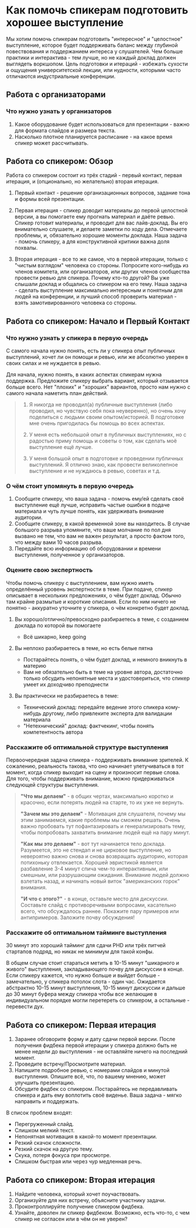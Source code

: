 # Как помочь спикерам подготовить хорошее выступление
Мы хотим помочь спикерам подготовить "интересное" и "целостное" выступление, которое будет поддерживать баланс между глубиной повествования и поддержанием интереса у слушателей.
Чем больше практики и интерактива - тем лучше, но не каждый доклад должен выглядеть воркшопом.
Цель подготовки и итераций - избежать сухости и ощущения университетской лекции, или нудности, которыми часто отличаются индустриальные конференции.

## Работа с организаторами
### Что нужно узнать у организаторов
1. Какое оборудование будет использоваться для презентации - важно для формата слайдов и размера текста.
2. Насколько плотное планируется расписание - на какое время спикер может рассчитывать.

## Работа со спикером: Обзор
Работа со спикером состоит из трёх стадий - первый контакт, первая итерация, и (опционально, но желательно) вторая итерация.
1) Первый контакт - решение организационных вопросов, задание тона и формы всей презентации.

2) Первая итерация - спикер доводит материалы до первой целостной версии, а вы помогаете ему прогнать материал и даёте ревью. Спикер готовит материалы, и проводит для вас лайв-доклад. Вы его внимательно слушаете, и делаете заметки по ходу дела. Отмечаете проблемы, и, обязательно хорошие моменты доклада. Наша задача - помочь спикеру, а для конструктивной критики важна доля похвалы.

3) Вторая итерация - все то же самое, что в первой итерации, только с "чистым взглядом" человека со стороны. Попросите кого-нибудь из членов комитета, или организаторов, или других членов сообщества провести ревью для спикера.
Почему кто-то другой? Вы уже слышали доклад и общались со спикером на его тему. Наша задача - сделать выступление максимально интересным и понятным для людей на конференции, и лучший способ проверить материал - взять замотивированного человека со стороны.

## Работа со спикером: Начало и Первый Контакт
### Что нужно узнать у спикера в первую очередь
С самого начала нужно понять, есть ли у спикера опыт публичных выступлений, хочет ли он помощи и ревью, или же абсолютно уверен в своих силах и не нуждается в ревью.

Для начала, нужно понять, в каких аспектах спикерам нужна поддержка.
Предложите спикеру выбрать вариант, который отзывается больше всего. Нет "плохих" и "хороших" вариантов, просто нам нужно с самого начала наметить план действий.  

> 1) Я никогда не проводил(а) публичные выступления (либо проводил, но чувствую себя пока неуверенно), но очень хочу поделиться с людьми своим опытом/историей. В подготовке мне очень пригодилась бы помощь во всех аспектах.
> 
> 2) У меня есть небольшой опыт в публичных выступлениях, но с радостью приму помощь и советы о том, как сделать моё выступление ещё лучше.
> 
> 3) У меня большой опыт в подготовке и проведении публичных выступлений. Я отлично знаю, как провести великолепное выступление и не нуждаюсь в ревью, советах и т.д.

### О чём стоит упомянуть в первую очередь
1) Сообщите спикеру, что ваша задача - помочь ему/ей сделать своё выступление ещё лучше, исправить частые ошибки в подаче материала и чуть лучше понять, как удерживать внимание аудитории.
2) Сообщите спикеру, в какой временной зоне вы находитесь. В случае большого разрыва упомяните, что ваше молчание по пол дня вызвано не тем, что вам не важен результат, а просто фактом того, что между вами 10 часов разрыва.
3) Передайте всю информацию об оборудовании и времени выступления, полученное у организаторов. 

### Оцените свою экспертность
Чтобы помочь спикеру с выступлением, вам нужно иметь определённый уровень экспертности в теме. При подаче, спикер описывает в нескольких предложениях, о чём будет доклад.
Обычно там крайне размытые и короткие описания. Если по ним ничего не понятно - аккуратно уточните у спикера, о чём конкретно будет доклад.

1) Вы хорошо/отлично/превосходно разбираетесь в теме, с созданием доклада по которой вы помогаете
    - Всё шикарно, keep going

3) Вы неплохо разбираетесь в теме, но есть белые пятна
    - Постарайтесь понять, о чём будет доклад, и немного вникнуть в материю
    - Вам не обязательно быть в теме на уровне автора, достаточно только обсудить непонятные места и удостовериться, что спикер умеет их доходчиво преподнести

3) Вы практически не разбираетесь в теме:
    - Технический доклад: передайте ведение этого спикера кому-нибудь другому, либо привлеките эксперта для валидации материала
    - "Нетехнический" доклад: фактчекинг, чтобы понять компетентность автора

### Расскажите об оптимальной структуре выступления
Первоочередная задача спикера - поддерживать внимание зрителей. К сожалению, реальность такова, что оно начинает улетучиваться в тот момент, когда спикер выходит на сцену и произносит первые слова.
Для того, чтобы поддерживать внимание, можно придерживаться следующей структуры выступления.
> **"Что мы делаем"** -  в общих чертах, максимально коротко и красочно, если потерять людей на старте, то их уже не вернуть.
>
> **"Зачем мы это делаем"** -  Мотивация для слушателя, почему мы этим занимаемся, какие проблемы мы сможем решать. Очень важно пробовать тут пофантазировать и генерализировать тему, чтобы попробовать захватить внимание людей ещё на пару минут.
>
> **"Как мы это делаем"** - вот тут начинается тело доклада. Разумеется, это не стендап и не цирковое выступление, но невероятно важно снова и снова возвращать аудиторию, которая потихоньку отвлекается. Хорошей эвристикой является разбавление 3-4 минут спича чем-то интерактивным, или смешным, или разрушающим ожидания. Внимание людей должно взлетать назад, и начинать новый виток "американских горок" внимания.
>
> **"И что с этого?"** - в конце, оставьте место для дискуссии. Составьте слайд с противоречивыми вопросами, касательно всего, что обсуждалось раннее. Покажите пару примеров или антипримеров. Заложите почву обсуждения!

### Расскажите об оптимальном тайминге выступления
30 минут это хороший тайминг для сдачи PHD или трёх питчей стартапов подряд, но никак не минимум для такой конфы.

В общем случае стоит стараться метить в 10-15 минут "шикарного и живого" выступления, закладывающего почву для дискуссии в конце. 
Если спикеру кажется, что нужно больше и выйдет больше - замечательно, у спикера потолок слота - один час. 
Ожидается абстрактно 10-15 минут выступления, 10-15 минут дискуссии и дальше до 30 минут буфера между спикера чтобы все желающие в индивидуальном порядке могли перетереть со спикером, а остальные - перевести дух.

## Работа со спикером: Первая итерация
1) Заранее обговорите форму и дату сдачи первой версии. После получения фидбека первой итерации у спикера должно быть не менее недели до выступления - не оставляйте ничего на последний момент.
2) Проведите встречу/Просмотрите материал.
3) Напишите подробное ревью, с номерами слайдов и минутой выступления. Опишите всё, что, по вашему мнению, может улучшить презентацию. 
4) Обсудите фидбек со спикером. Постарайтесь не передавливать спикера и дать ему воплотить своё виденье. Ваша задача - мягко направить и поддержать.

В список проблем входят:
- Перегруженный слайд.
- Слишком мелкий текст.
- Непонятная мотивация в какой-то момент презентации.
- Резкий скачок сложности.
- Резкий скачок на другую тему.
- Скука, потеря фокуса при просмотре.
- Слишком быстрая или через чур медленная речь.

## Работа со спикером: Вторая итерация
1) Найдите человека, который хочет поучаствовать.
2) Организуйте для них встречу, объясните участнику задачи.
3) Проконтроллируйте получение спикером фидбека.
4) Узнайте, доволен ли спикер фидбеком. Возможно, есть что-то, с чем спикер не согласен или в чём он не уверен?

